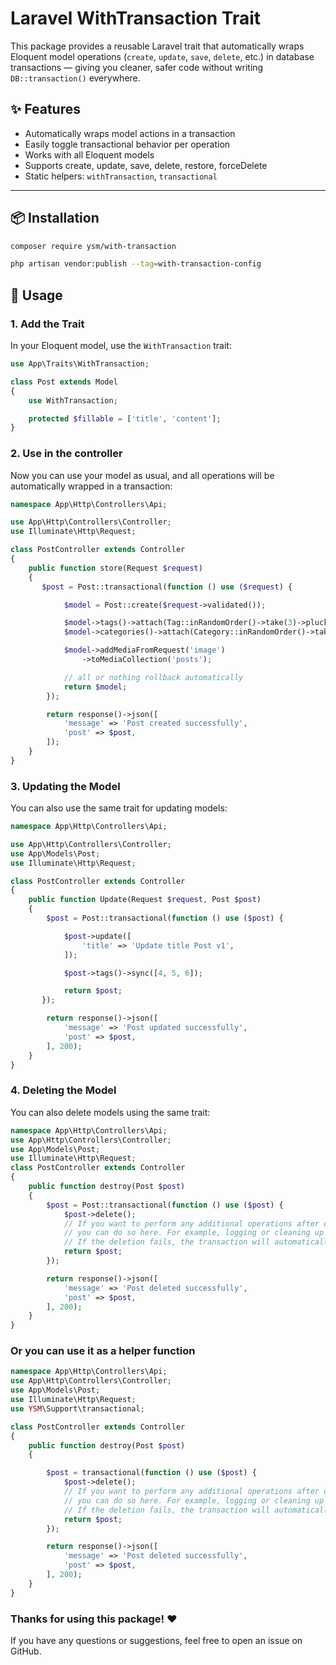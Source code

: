 # Laravel WithTransaction Trait

This package provides a reusable Laravel trait that automatically wraps Eloquent model
operations (`create`, `update`, `save`, `delete`, etc.) in database transactions — giving you cleaner, safer code
without writing `DB::transaction()` everywhere.

## ✨ Features

- Automatically wraps model actions in a transaction
- Easily toggle transactional behavior per operation
- Works with all Eloquent models
- Supports create, update, save, delete, restore, forceDelete
- Static helpers: `withTransaction`, `transactional`

---

## 📦 Installation

```bash
composer require ysm/with-transaction

php artisan vendor:publish --tag=with-transaction-config
```

## 📖 Usage

### 1. Add the Trait

In your Eloquent model, use the `WithTransaction` trait:

```php
use App\Traits\WithTransaction;

class Post extends Model
{
    use WithTransaction;

    protected $fillable = ['title', 'content'];
}
```

### 2. Use in the controller

Now you can use your model as usual, and all operations will be automatically wrapped in a transaction:

```php
namespace App\Http\Controllers\Api;

use App\Http\Controllers\Controller;
use Illuminate\Http\Request;

class PostController extends Controller
{
    public function store(Request $request)
    {
       $post = Post::transactional(function () use ($request) {

            $model = Post::create($request->validated());

            $model->tags()->attach(Tag::inRandomOrder()->take(3)->pluck('id'));
            $model->categories()->attach(Category::inRandomOrder()->take(3)->pluck('id'));

            $model->addMediaFromRequest('image')
                ->toMediaCollection('posts');

            // all or nothing rollback automatically
            return $model;
        });

        return response()->json([
            'message' => 'Post created successfully',
            'post' => $post,
        ]);
    }
}
```

### 3. Updating the Model

You can also use the same trait for updating models:

```php
namespace App\Http\Controllers\Api;

use App\Http\Controllers\Controller;
use App\Models\Post;
use Illuminate\Http\Request;

class PostController extends Controller
{
    public function Update(Request $request, Post $post)
    {
        $post = Post::transactional(function () use ($post) {

            $post->update([
                'title' => 'Update title Post v1',
            ]);

            $post->tags()->sync([4, 5, 6]);

            return $post;
       });

        return response()->json([
            'message' => 'Post updated successfully',
            'post' => $post,
        ], 200);
    }
}
```

### 4. Deleting the Model

You can also delete models using the same trait:

```php
namespace App\Http\Controllers\Api;
use App\Http\Controllers\Controller;
use App\Models\Post;
use Illuminate\Http\Request;
class PostController extends Controller
{
    public function destroy(Post $post)
    {
        $post = Post::transactional(function () use ($post) {
            $post->delete();
            // If you want to perform any additional operations after deletion,
            // you can do so here. For example, logging or cleaning up related data.
            // If the deletion fails, the transaction will automatically roll back.
            return $post;
        });

        return response()->json([
            'message' => 'Post deleted successfully',
            'post' => $post,
        ], 200);
    }
}
```

### Or you can use it as a helper function

```php
namespace App\Http\Controllers\Api;
use App\Http\Controllers\Controller;
use App\Models\Post;
use Illuminate\Http\Request;
use YSM\Support\transactional;

class PostController extends Controller
{
    public function destroy(Post $post)
    {

        $post = transactional(function () use ($post) {
            $post->delete();
            // If you want to perform any additional operations after deletion,
            // you can do so here. For example, logging or cleaning up related data.
            // If the deletion fails, the transaction will automatically roll back.
            return $post;
        });

        return response()->json([
            'message' => 'Post deleted successfully',
            'post' => $post,
        ], 200);
    }
}
```

### Thanks for using this package! ❤️

If you have any questions or suggestions, feel free to open an issue on GitHub.
